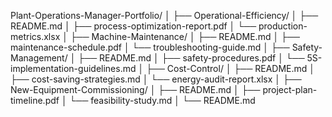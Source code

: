 Plant-Operations-Manager-Portfolio/
│
├── Operational-Efficiency/
│   ├── README.md
│   ├── process-optimization-report.pdf
│   └── production-metrics.xlsx
│
├── Machine-Maintenance/
│   ├── README.md
│   ├── maintenance-schedule.pdf
│   └── troubleshooting-guide.md
│
├── Safety-Management/
│   ├── README.md
│   ├── safety-procedures.pdf
│   └── 5S-implementation-guidelines.md
│
├── Cost-Control/
│   ├── README.md
│   ├── cost-saving-strategies.md
│   └── energy-audit-report.xlsx
│
├── New-Equipment-Commissioning/
│   ├── README.md
│   ├── project-plan-timeline.pdf
│   └── feasibility-study.md
│
└── README.md
